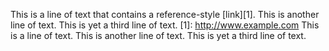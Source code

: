 This is a line of text that contains a reference-style [link][1].
This is another line of text.
This is yet a third line of text.
[1]: http://www.example.com
This is a line of text.
This is another line of text.
This is yet a third line of text.
